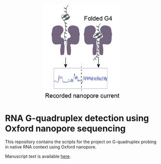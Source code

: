 <p align="center"><img width=50% src="https://github.com/anyakors/porebump/blob/master/data/G4_detection.png"></p>

# RNA G-quadruplex detection using Oxford nanopore sequencing

This repository contains the scripts for the project on G-quadruplex probing in native RNA context using Oxford nanopore.

Manuscript text is available [here](https://github.com/anyakors/porebump/blob/master/nanopore_rG4.pdf).


